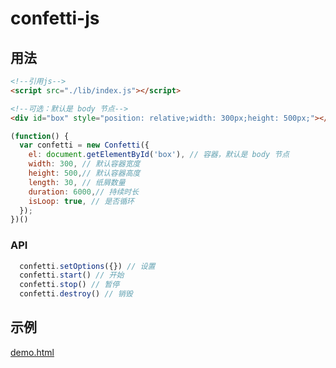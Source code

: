 # confetti-js

## 用法

```html
<!--引用js-->
<script src="./lib/index.js"></script>

<!--可选：默认是 body 节点-->
<div id="box" style="position: relative;width: 300px;height: 500px;"></div>
```

```js
(function() {
  var confetti = new Confetti({
    el: document.getElementById('box'), // 容器，默认是 body 节点
    width: 300, // 默认容器宽度
    height: 500,// 默认容器高度
    length: 30, // 纸屑数量
    duration: 6000,// 持续时长
    isLoop: true, // 是否循环
  });
})()
```

### API
```js
  confetti.setOptions({}) // 设置
  confetti.start() // 开始
  confetti.stop() // 暂停
  confetti.destroy() // 销毁
```

## 示例
[demo.html](./demo.html)
